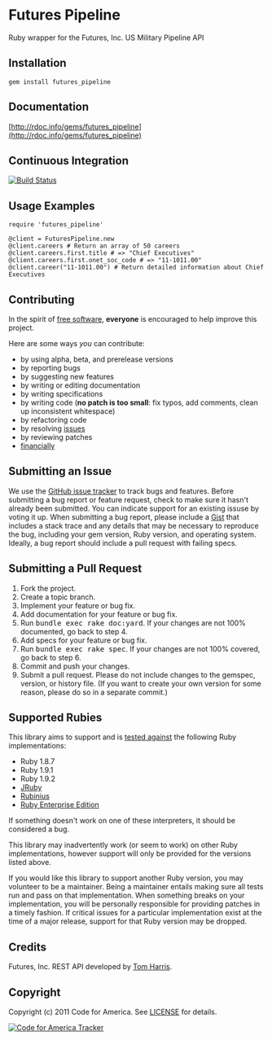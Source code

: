 # Futures Pipeline

Ruby wrapper for the Futures, Inc. US Military Pipeline API

<a name="installation">Installation</a>
------------
    gem install futures_pipeline

<a name="documentation">Documentation</a>
-------------
[http://rdoc.info/gems/futures_pipeline](http://rdoc.info/gems/futures_pipeline)

<a name="ci">Continuous Integration</a>
----------------------
[![Build Status](https://secure.travis-ci.org/codeforamerica/futures_pipeline.png)](http://travis-ci.org/codeforamerica/futures_pipeline)

<a name="examples">Usage Examples</a>
--------------
    require 'futures_pipeline'

    @client = FuturesPipeline.new
    @client.careers # Return an array of 50 careers
    @client.careers.first.title # => "Chief Executives"
    @client.careers.first.onet_soc_code # => "11-1011.00"
    @client.career("11-1011.00") # Return detailed information about Chief Executives

<a name="contributing">Contributing</a>
------------
In the spirit of [free software](http://www.fsf.org/licensing/essays/free-sw.html), **everyone** is encouraged to help improve this project.

Here are some ways *you* can contribute:

* by using alpha, beta, and prerelease versions
* by reporting bugs
* by suggesting new features
* by writing or editing documentation
* by writing specifications
* by writing code (**no patch is too small**: fix typos, add comments, clean up inconsistent whitespace)
* by refactoring code
* by resolving [issues](https://github.com/codeforamerica/futures_pipeline/issues)
* by reviewing patches
* [financially](https://secure.codeforamerica.org/page/contribute)

<a name="issues">Submitting an Issue</a>
-------------------
We use the [GitHub issue tracker](https://github.com/codeforamerica/futures_pipeline/issues)
to track bugs and features. Before submitting a bug report or feature request,
check to make sure it hasn't already been submitted. You can indicate support
for an existing issuse by voting it up. When submitting a bug report, please
include a [Gist](https://gist.github.com/) that includes a stack trace and any
details that may be necessary to reproduce the bug, including your gem version,
Ruby version, and operating system. Ideally, a bug report should include a pull
request with failing specs.

<a name="pulls">Submitting a Pull Request</a>
-------------------------
1. Fork the project.
2. Create a topic branch.
3. Implement your feature or bug fix.
4. Add documentation for your feature or bug fix.
5. Run <tt>bundle exec rake doc:yard</tt>. If your changes are not 100% documented, go back to step 4.
6. Add specs for your feature or bug fix.
7. Run <tt>bundle exec rake spec</tt>. If your changes are not 100% covered, go back to step 6.
8. Commit and push your changes.
9. Submit a pull request. Please do not include changes to the gemspec, version, or history file. (If you want to create your own version for some reason, please do so in a separate commit.)

<a name="rubies">Supported Rubies</a>
----------------
This library aims to support and is [tested
against](http://travis-ci.org/codeforamerica/futures_pipeline) the following
Ruby implementations:

* Ruby 1.8.7
* Ruby 1.9.1
* Ruby 1.9.2
* [JRuby](http://www.jruby.org/)
* [Rubinius](http://rubini.us/)
* [Ruby Enterprise Edition](http://www.rubyenterpriseedition.com/)

If something doesn't work on one of these interpreters, it should be considered
a bug.

This library may inadvertently work (or seem to work) on other Ruby
implementations, however support will only be provided for the versions listed
above.

If you would like this library to support another Ruby version, you may
volunteer to be a maintainer. Being a maintainer entails making sure all tests
run and pass on that implementation. When something breaks on your
implementation, you will be personally responsible for providing patches in a
timely fashion. If critical issues for a particular implementation exist at the
time of a major release, support for that Ruby version may be dropped.

Credits
-------
Futures, Inc. REST API developed by [Tom Harris](https://github.com/tomharris).

<a name="copyright">Copyright</a>
---------
Copyright (c) 2011 Code for America.
See [LICENSE](https://github.com/codeforamerica/futures_pipeline/blob/master/LICENSE.md) for details.

[![Code for America Tracker](http://stats.codeforamerica.org/codeforamerica/futures_pipeline.png)](http://stats.codeforamerica.org/projects/futures_pipeline)
